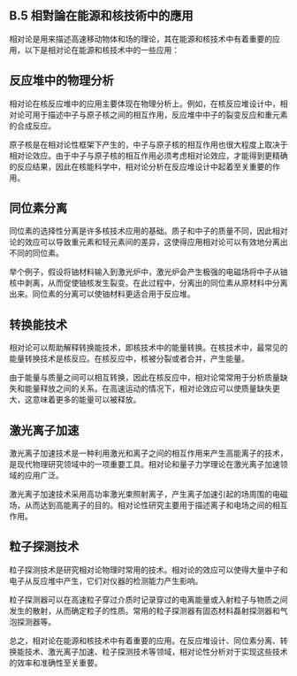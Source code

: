 ## B.5 相對論在能源和核技術中的應用

相对论是用来描述高速移动物体和场的理论，其在能源和核技术中有着重要的应用，以下是相对论在能源和核技术中的一些应用：

## 反应堆中的物理分析
相对论在核反应堆中的应用主要体现在物理分析上。例如，在核反应堆设计中，相对论可用于描述中子与原子核之间的相互作用，反应堆中中子的裂变反应和重元素的合成反应。

原子核是在相对论性框架下产生的，中子与原子核的相互作用也很大程度上取决于相对论效应。由于中子与原子核的相互作用必须考虑相对论效应，才能得到更精确的反应结果，因此在核能科学中，相对论分析在反应堆设计中起着至关重要的作用。

## 同位素分离
同位素的选择性分离是许多核技术应用的基础。质子和中子的质量不同，因此相对论的效应可以导致重元素和轻元素间的差异，这使得应用相对论可以有效地分离出不同的同位素。

举个例子，假设将铀材料输入到激光炉中，激光炉会产生极强的电磁场将中子从铀核中剥离，从而促使铀核发生裂变。在此过程中，分离出的同位素从原材料中分离出来。同位素的分离可以使铀材料更适合用于反应堆。

## 转换能技术
相对论可以帮助解释转换能技术，即核技术中的能量转换。在核技术中，最常见的能量转换技术是核反应。在核反应中，核被分裂或者合并，产生能量。

由于能量与质量之间可以相互转换，因此在核反应中，相对论常常用于分析质量缺失和能量释放之间的关系。在高速运动的情况下，相对论效应可以使质量缺失更大，这意味着更多的能量可以被释放。

## 激光离子加速
激光离子加速技术是一种利用激光和离子之间的相互作用来产生高能离子的技术，是现代物理研究领域中的一项重要工具。相对论和量子力学理论在激光离子加速领域的应用广泛。

激光离子加速技术采用高功率激光束照射离子，产生离子加速引起的场周围的电磁场，从而达到高能离子的目的。相对论性研究主要用于描述离子和电场之间的相互作用。

## 粒子探测技术
粒子探测技术是研究相对论物理时常用的技术。相对论的效应可以使得大量中子和电子从反应堆中产生，它们对仪器的检测能力产生影响。

粒子探测器可以在高速粒子穿过介质时记录穿过的电离能量或入射粒子与物质之间发生的散射，从而确定粒子的性质。常用的粒子探测器有固态材料磊射探测器和气泡探测器等。

总之，相对论在能源和核技术中有着重要的应用。在反应堆设计、同位素分离、转换能技术、激光离子加速、粒子探测技术等领域，相对论性分析对于实现这些技术的效率和准确性至关重要。
